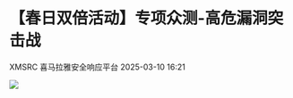 #  【春日双倍活动】专项众测-高危漏洞突击战   
XMSRC  喜马拉雅安全响应平台   2025-03-10 16:21  
  
![](https://mmbiz.qpic.cn/sz_mmbiz_jpg/bNibSwNU98ib9J4rSQRdTia3JxE0cU3g2bEtDUuIwCklyiaysLibHWzoLyqRVWETqFTiaOBxtcRQawf3hdw6kggL4TGQ/640?wx_fmt=jpeg&from=appmsg "")  
  
